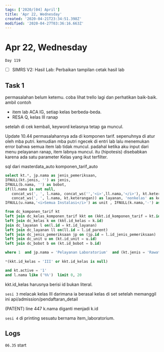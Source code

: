 ```yaml
---
tags: ['2020/[04] April']
title: 'Apr 22, Wednesday'
created: '2020-04-21T23:34:51.398Z'
modified: '2020-04-27T03:36:16.663Z'
---
```


# Apr 22, Wednesday

`Day 119`

- [ ] SIMRS V2: Hasil Lab: Perbaikan tampilan cetak hasil lab

## Task 1
permasalahan belum ketemu. coba lihat trello lagi dan perhatikan baik-baik.
ambil contoh 
- item lab ACA IG, setiap kelas berbeda-beda. 
- RESA Q, kelas III ranap

setelah di cek kembali, keyword kelasnya tetap ga muncul. 

Update 10.44
permasalahannya ada di komponen tarif. sepenuhnya di atur oleh mba putri. kemudian mba putri ngecek di entri lab lalu menemukan error bahwa semua item lab tidak muncul. padahal ketika aku input dari menu pelayanan ranap, item labnya muncul. itu (hipotesis) disebabkan karena ada satu parameter Kelas yang ikut terfilter.

sql dari masterdata_auto komponen_tarif_auto

```sql
select kt.*, jp.nama as jenis_pemeriksaan, 
IFNULL(kt.jenis, '') as jenis, 
IFNULL(b.nama, '') as bobot,
if(ll.nama is not null, 
   concat_ws(', ', l.nama, concat_ws('','<i>',ll.nama,'</i>'), kt.keterangan), 
   concat_ws(', ', l.nama, kt.keterangan)) as layanan, 'nonkelas' as kelas,
IFNULL(u.nama,'<i>Semua Instalasi</i>') as unit , IFNULL(k.nama,'-') as kelas 

from dc_komponen_tarif kt
left join dc_kelas_komponen_tarif kkt on (kkt.id_komponen_tarif = kt.id)
left join dc_kelas k on (kkt.id_kelas = k.id)
join dc_layanan l on(l.id = kt.id_layanan)
left join dc_layanan ll on(ll.id = l.id_parent) 
left join dc_jenis_pemeriksaan jp on (jp.id = l.id_jenis_pemeriksaan)
left join dc_unit u on (kt.id_unit = u.id)
left join dc_bobot b on (kt.id_bobot = b.id)

where 1  and jp.nama = 'Pelayanan Laboratorium'  and (kt.jenis = 'Rawat Inap'  or kt.jenis is null)  and 
                
*(kkt.id_kelas = 'III' or kkt.id_kelas is null)  

and kt.active = '1' 
and l.nama like ('%%')  limit 0, 20
```

kkt.id_kelas harusnya berisi id bukan literal. 

`sesi 3`  melacak kelas III darimana ia berasal
kelas di set setelah memanggil ini api/admission/pendaftaran_detail

(PATENT)
line 447 k.nama diganti menjadi k.id


`sesi 4`
di printing sesuatu bernama item_laboratorium.  

## Logs
`06.35` start
